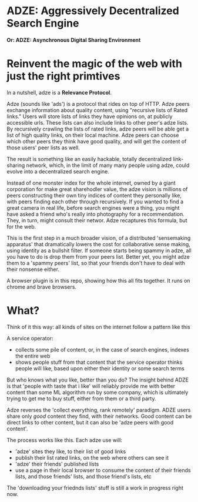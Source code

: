# ADZE: Aggressively Decentralized Search Engine
#### Or: ADZE: Asynchronous Digital Sharing Environment

# Reinvent the magic of the web with just the right primtives

In a nutshell, adze is a **Relevance Protocol**.

Adze (sounds like 'ads') is a protocol that rides on top of HTTP. Adze peers exchange information about quality content, using "recursive lists of Rated links."  Users will store lists of links they have opinions on, at publicly accessible urls. These lists can also include links to other peer's adze lists.   By recursively crawling the lists of rated links, adze peers will be able get a list of high quality links, on their local machine.  Adze peers can choose which other peers they think have good quality, and will get the content of those users' peer lists as well.

The result is something like an easily hackable, totally decentralized link-sharing network, which, in the limit of many many people using adze, could evolve into a decentralized search engine.

Instead of one monster index for the whole internet, owned by a giant corporation for make great sharehodler value, the adze vision is millions of peers constructing their own tiny indices of content they personally like, with peers finding each other through recursively. If you wanted to find a great camera in real life, before search engines were a thing, you might have asked a friend who's really into photography for a recommendation. They, in turn, might consult their networ. Adze recaptures this formula, but for the web. 

This is the first step in a much broader vision, of a distributed 'sensemaking apparatus' that dramatically lowers the cost for collaborative sense making, using identity as a bullshit filter. If someone starts being spammy in adze, all you have to do is drop them from your peers list. Better yet, you might adze them to a 'spammy peers' list, so that your friends don't have to deal with their nonsense either. 

A browser plugin is in this repo, showing how this all fits together. It runs on chrome and brave browsers.

# What?

Think of it this way: all kinds of sites on the internet follow a pattern like this

A service operator:
* collects some pile of content,  or, in the case of search engines, indexes the entire web
* shows people stuff from that content that the service operator thinks people will like, based upon either their identity or some search terms

But who knows what you like, better than you do? The insight behind ADZE is that 'people with taste that i like' will reliably provide me with better content than some ML algorithm run by some company, which is ultimately trying to get me to buy stuff, either from them or a third party.

Adze reverses the 'collect everything, rank remotely' paradigm. ADZE users share only _good_ content they find, with their networks. Good content can be direct links to other content, but it can also be 'adze peers with good content'. 

The process works like this. Each adze use will:

* 'adze' sites they like, to their list of good links
* publish their list rated links, on the web where others can see it
* 'adze' their friends' published lists
* use a page in their local browser to consume the content of their friends lists, and those friends' lists, and those friend's lists, etc

The  'downloading your friednds lists' stuff is still a work in progress right now.
